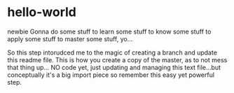 # hello-world
newbie
Gonna do some stuff to learn some stuff to know some stuff to apply some stuff to master some stuff, yo...

So this step intorudced me to the magic of creating a branch and update this readme file.  This is how you create a copy of the master, as to not mess that thing up...  NO code yet, just updating and managing this text file...but conceptually it's a big import piece so remember this easy yet powerful step.


